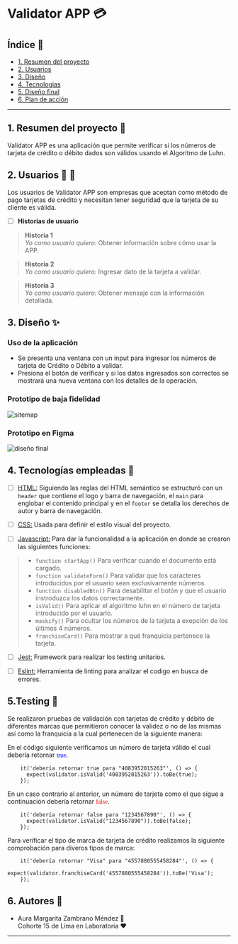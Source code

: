 # Validator APP :credit_card:

## Índice :page_facing_up:

- [1. Resumen del proyecto](#1-resumen-del-proyecto)
- [2. Usuarios](#2-usuarios)
- [3. Diseño](#3-diseño)
- [4. Tecnologias](#4-tecnologias-empleadas)
- [5. Diseño final](#5-diseño-final)
- [6. Plan de acción](#6-plan-de-accion)

---

## 1. Resumen del proyecto :pencil:

Validator APP es una aplicación que permite verificar si los números de tarjeta de crédito o débito dados son válidos usando el Algoritmo de Luhn.

## 2. Usuarios :woman: :man:

Los usuarios de Validator APP son empresas que aceptan como método de pago tarjetas de crédito y necesitan tener seguridad que la tarjeta de su cliente es válida.

- [ ] **Historias de usuario**

> **Historia 1**  
*Yo como usuario quiero:* Obtener información sobre cómo usar la APP.

> **Historia 2**  
*Yo como usuario quiero:* Ingresar dato de la tarjeta a validar.

> **Historia 3**  
*Yo como usuario quiero:* Obtener mensaje con la información detallada.

## 3. Diseño :sparkles:
### Uso de la aplicación  
- Se presenta una ventana con un input para ingresar los números de tarjeta de Crédito o Débito a validar.
- Presiona el botón de verificar y si los datos ingresados son correctos se mostrará una nueva ventana con los detalles de la operación.

### Prototipo de baja fidelidad
![sitemap](https://i.postimg.cc/N0vXRDWR/sitemap.png)

### Prototipo en Figma
![diseño final](https://i.postimg.cc/vmnpNYqp/Frame-1.png)


## 4. Tecnologías empleadas :hammer:

- [ ] [HTML:](https://developer.mozilla.org/es/docs/Web/HTML) Siguiendo las reglas del HTML semántico se estructuró con un `header` que contiene el logo y barra de navegación, el `main` para englobar el contenido principal y en el `footer` se detalla los derechos de autor y barra de navegación.

- [ ] [CSS:](https://developer.mozilla.org/es/docs/Web/CSS) Usada para definir el estilo visual del proyecto.

- [ ] [Javascript:](https://developer.mozilla.org/es/docs/Web/JavaScript) Para dar la funcionalidad a la aplicación en donde se crearon las siguientes funciones:

> - `function startApp()` Para verificar cuando el documento está cargado.
> - `function validateForm()` Para validar que los caracteres introducidos por el usuario sean exclusivamente números.
> - `function disabledBtn()` Para desabilitar el botón y que el usuario instroduzca los datos correctamente.
> - `isValid()` Para aplicar el algoritmo luhn en el número de tarjeta introducido por el usuario.
> - `maskify()` Para ocultar los números de la tarjeta a exepción de los últimos 4 números.
> - `franchiseCard()` Para mostrar a qué franquicia pertenece la tarjeta.


- [ ]  [Jest:](https://jestjs.io/docs/es-ES/getting-started) Framework para realizar los testing unitarios.

- [ ]  [Eslint:](https://jestjs.io/docs/es-ES/getting-started) Herramienta de linting para analizar el codigo en busca de errores.

## 5.Testing :wrench:
Se realizaron pruebas de validación con tarjetas de crédito y débito de diferentes marcas que permitieron conocer la validez o no de las mismas así como la franquicia a la cual pertenecen de la siguiente manera:

En el código siguiente verificamos un número de tarjeta válido el cual debería retornar <span style='color:blue; font-family:Cambria' >true</span>.
~~~
    it('debería retornar true para "4083952015263"', () => {
      expect(validator.isValid('4083952015263')).toBe(true);
    });
~~~
En un caso contrario al anterior, un número de tarjeta como el que sigue a continuación debería retornar <span style='color:red; font-family:Cambria'>false</span>.
~~~
    it('debería retornar false para "1234567890"', () => {
      expect(validator.isValid("1234567890")).toBe(false);
    });
~~~
Para verificar el tipo de marca de tarjeta de crédito realizamos la siguiente comprobación para diveros tipos de marca:
~~~
    it('debería retornar "Visa" para "4557880555458284"', () => {
      expect(validator.franchiseCard('4557880555458284')).toBe('Visa');
    });
~~~

## 6. Autores :information_desk_person:
- Aura Margarita Zambrano Méndez :information_desk_person:  
Cohorte 15 de Lima en Laboratoria :hearts:
---
